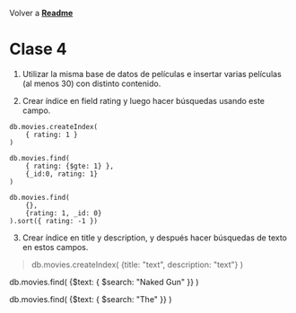Volver a **[Readme](https://github.com/NicoLaino/MongoDBSeminario/blob/main/readme.md)**

# Clase 4

1. Utilizar la misma base de datos de películas e insertar varias películas (al menos 30) con distinto contenido.

2. Crear índice en field rating y luego hacer búsquedas usando este campo.

```
db.movies.createIndex(
    { rating: 1 }
)

db.movies.find(
    { rating: {$gte: 1} }, 
    {_id:0, rating: 1}
)

db.movies.find(
    {}, 
    {rating: 1, _id: 0}
).sort({ rating: -1 })
```

3. Crear índice en title y description, y después hacer búsquedas de texto en estos campos.

> db.movies.createIndex(
    {title: "text",
    description: "text"}
)

db.movies.find(
    {$text: { $search: "Naked Gun" }}
)

db.movies.find(
    {$text: { $search: "The" }}
)